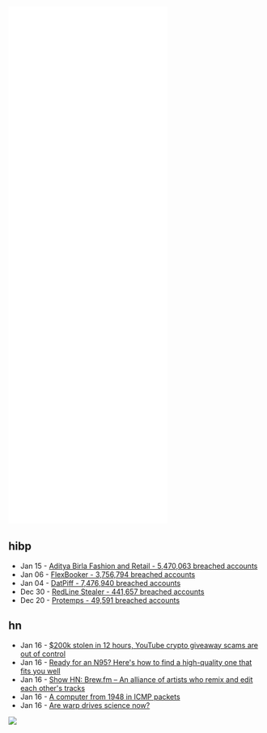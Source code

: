 ![Metrics](https://raw.githubusercontent.com/phixion/phixion/master/metrics.svg)

## hibp

<!--
for https://github.com/phixion/phixion/blob/main/.github/workflows/feeds.yml
-->
<!--START_SECTION:haveibeenpwnd-->
- Jan 15 - [Aditya Birla Fashion and Retail - 5,470,063 breached accounts](https://haveibeenpwned.com/PwnedWebsites#ABFRL)
- Jan 06 - [FlexBooker - 3,756,794 breached accounts](https://haveibeenpwned.com/PwnedWebsites#FlexBooker)
- Jan 04 - [DatPiff - 7,476,940 breached accounts](https://haveibeenpwned.com/PwnedWebsites#DatPiff)
- Dec 30 - [RedLine Stealer - 441,657 breached accounts](https://haveibeenpwned.com/PwnedWebsites#RedLineStealer)
- Dec 20 - [Protemps - 49,591 breached accounts](https://haveibeenpwned.com/PwnedWebsites#Protemps)
<!--END_SECTION:haveibeenpwnd-->

## hn

<!--
for https://github.com/phixion/phixion/blob/main/.github/workflows/feeds.yml
-->
<!--START_SECTION:hn-->
- Jan 16 - [$200k stolen in 12 hours, YouTube crypto giveaway scams are out of control](https://scaminvestigations.substack.com/p/the-youtube-crypto-giveaway-scams)
- Jan 16 - [Ready for an N95? Here's how to find a high-quality one that fits you well](https://www.npr.org/sections/health-shots/2022/01/15/1073273768/n95-mask-respirator-cdc)
- Jan 16 - [Show HN: Brew.fm – An alliance of artists who remix and edit each other's tracks](https://www.brew.fm/)
- Jan 16 - [A computer from 1948 in ICMP packets](https://github.com/hrvach/babyping)
- Jan 16 - [Are warp drives science now?](http://backreaction.blogspot.com/2022/01/are-warp-drives-science-now.html)
<!--END_SECTION:hn-->

<!--
for https://yhype.me
-->
![](https://hit.yhype.me/github/profile?user_id=13013670)

